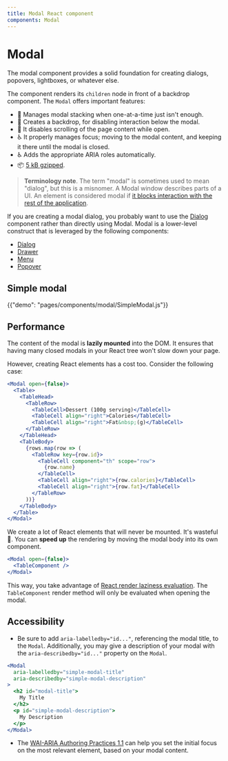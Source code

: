 ```yaml
---
title: Modal React component
components: Modal
---
```


# Modal

<p class="description">The modal component provides a solid foundation for creating dialogs, popovers, lightboxes, or whatever else.</p>

The component renders its `children` node in front of a backdrop component.
The `Modal` offers important features:

- 💄 Manages modal stacking when one-at-a-time just isn't enough.
- 🔐 Creates a backdrop, for disabling interaction below the modal.
- 🔐 It disables scrolling of the page content while open.
- ♿️ It properly manages focus; moving to the modal content,
  and keeping it there until the modal is closed.
- ♿️ Adds the appropriate ARIA roles automatically.
- 📦 [5 kB gzipped](/size-snapshot).

> **Terminology note**. The term "modal" is sometimes used to mean "dialog", but this is a misnomer.
A Modal window describes parts of a UI.
An element is considered modal if [it blocks interaction with the rest of the application](https://en.wikipedia.org/wiki/Modal_window).

If you are creating a modal dialog, you probably want to use the [Dialog](/components/dialogs/) component rather than directly using Modal.
Modal is a lower-level construct that is leveraged by the following components:

- [Dialog](/components/dialogs/)
- [Drawer](/components/drawers/)
- [Menu](/components/menus/)
- [Popover](/components/popover/)

## Simple modal

{{"demo": "pages/components/modal/SimpleModal.js"}}

## Performance

The content of the modal is **lazily mounted** into the DOM.
It ensures that having many closed modals in your React tree won't slow down your page.

However, creating React elements has a cost too. Consider the following case:

```jsx
<Modal open={false}>
  <Table>
    <TableHead>
      <TableRow>
        <TableCell>Dessert (100g serving)</TableCell>
        <TableCell align="right">Calories</TableCell>
        <TableCell align="right">Fat&nbsp;(g)</TableCell>
      </TableRow>
    </TableHead>
    <TableBody>
      {rows.map(row => (
        <TableRow key={row.id}>
          <TableCell component="th" scope="row">
            {row.name}
          </TableCell>
          <TableCell align="right">{row.calories}</TableCell>
          <TableCell align="right">{row.fat}</TableCell>
        </TableRow>
      ))}
    </TableBody>
  </Table>
</Modal>
```

We create a lot of React elements that will never be mounted. It's wasteful 🐢.
You can **speed up** the rendering by moving the modal body into its own component.

```jsx
<Modal open={false}>
  <TableComponent />
</Modal>
```

This way, you take advantage of [React render laziness evaluation](https://overreacted.io/react-as-a-ui-runtime/#lazy-evaluation).
The `TableComponent` render method will only be evaluated when opening the modal.

## Accessibility

- Be sure to add `aria-labelledby="id..."`, referencing the modal title, to the `Modal`.
Additionally, you may give a description of your modal with the `aria-describedby="id..."` property on the `Modal`.

```jsx
<Modal
  aria-labelledby="simple-modal-title"
  aria-describedby="simple-modal-description"
>
  <h2 id="modal-title">
    My Title
  </h2>
  <p id="simple-modal-description">
    My Description
  </p>
</Modal>
```

- The [WAI-ARIA Authoring Practices 1.1](https://www.w3.org/TR/wai-aria-practices/examples/dialog-modal/dialog.html) can help you set the initial focus on the most relevant element, based on your modal content.

